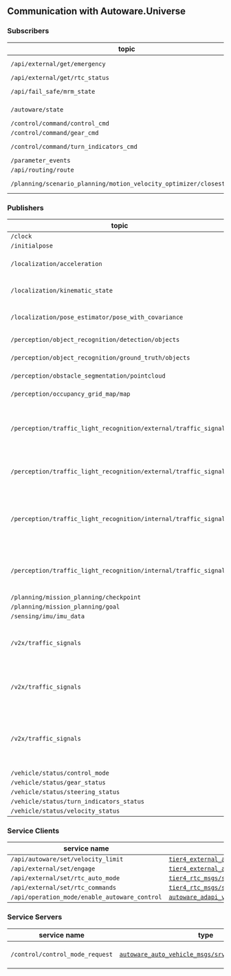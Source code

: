 
## Communication with Autoware.Universe

### Subscribers

| topic                                                                          | type                                                                                                                                                                   | note                                                                  |
|--------------------------------------------------------------------------------|------------------------------------------------------------------------------------------------------------------------------------------------------------------------|-----------------------------------------------------------------------|
| `/api/external/get/emergency`                                                  | [`tier4_external_api_msgs/msg/Emergency`](https://github.com/tier4/tier4_autoware_msgs/blob/tier4/universe/tier4_external_api_msgs/msg/Emergency.msg)                  | Used in UserDefinedValueCondition `currentEmergencyState`             |
| `/api/external/get/rtc_status`                                                 | [`tier4_rtc_msgs/msg/CooperateStatusArray`](https://github.com/tier4/tier4_autoware_msgs/blob/tier4/universe/tier4_rtc_msgs/msg/CooperateStatusArray.msg)              |                                                                       |
| `/api/fail_safe/mrm_state`                                                     | [`autoware_adapi_v1_msgs/msg/MrmState`](https://github.com/autowarefoundation/autoware_adapi_msgs/blob/main/autoware_adapi_v1_msgs/system/msg/MrmState.msg)            | Used in UserDefinedValueCondition `currentMinimumRiskManeuverState`   |
| `/autoware/state`                                                              | [`autoware_system_msgs/msg/AutowareState`](https://github.com/autowarefoundation/autoware_msgs/tree/main/autoware_system_msgs/msg/AutowareState.msg)                   | Used in UserDefinedValueCondition `currentAutowareState`              |
| `/control/command/control_cmd`                                                 | [`autoware_control_msgs/msg/Control`](https://github.com/autowarefoundation/autoware_msgs/blob/main/autoware_control_msgs/msg/Control.msg)                             |                                                                       |
| `/control/command/gear_cmd`                                                    | [`autoware_vehicle_msgs/msg/GearCommand`](https://github.com/autowarefoundation/autoware_msgs/blob/main/autoware_vehicle_msgs/msg/GearCommand.msg)                     |                                                                       |
| `/control/command/turn_indicators_cmd`                                         | [`autoware_vehicle_msgs/msg/TurnIndicatorsCommand`](https://github.com/autowarefoundation/autoware_msgs/blob/main/autoware_vehicle_msgs/msg/TurnIndicatorsCommand.msg) | Used in UserDefinedValueCondition `currentTurnIndicatorsState`        |
| `/parameter_events`                                                            | [`rcl_interfaces/msg/ParameterEvent`](https://github.com/ros2/rcl_interfaces/blob/master/rcl_interfaces/msg/ParameterEvent.msg)                                        |                                                                       |
| `/api/routing/route`                                                           | [`autoware_adapi_v1_msgs/msg/Route`](https://github.com/autowarefoundation/autoware_adapi_msgs/blob/main/autoware_adapi_v1_msgs/routing/msg/Route.msg)                |                                                                       |
| `/planning/scenario_planning/motion_velocity_optimizer/closest_jerk`           | [`tier4_debug_msgs/msg/Float32Stamped`](https://github.com/tier4/tier4_autoware_msgs/blob/tier4/universe/tier4_debug_msgs/msg/Float32Stamped.msg)                      | Used in `/simulation/openscenario_interpreter`                        |

### Publishers

| topic                                                            | type                                                                                                                                                                           | note                                                                                                                                                                    |
|------------------------------------------------------------------|--------------------------------------------------------------------------------------------------------------------------------------------------------------------------------|-------------------------------------------------------------------------------------------------------------------------------------------------------------------------|
| `/clock`                                                         | [`rcl_interfaces/msg/Clock`](https://github.com/ros2/rcl_interfaces/blob/master/rosgraph_msgs/msg/Clock.msg)                                                                   |                                                                                                                                                                         |                                                                                                                                                                                                                                                                                                                                                                                                                                                                                                                                                                                                                                                                                                                                                                                                                                                                                                                                                                                                                      |                                                                                                                                                                       |
| `/initialpose`                                                   | [`geometry_msgs/msg/PoseWithCovarianceStamped`](https://github.com/ros2/common_interfaces/blob/master/geometry_msgs/msg/PoseWithCovarianceStamped.msg)                         |                                                                                                                                                                         |
| `/localization/acceleration`                                     | [`geometry_msgs/msg/AccelWithCovarianceStamped`](https://github.com/ros2/common_interfaces/blob/rolling/geometry_msgs/msg/AccelWithCovarianceStamped.msg)                      | Available if option `simulate_localization` is `true` (default is `true`).                                                                                              |
| `/localization/kinematic_state`                                  | [`nav_msgs/msg/Odometry`](https://github.com/ros2/common_interfaces/blob/master/nav_msgs/msg/Odometry.msg)                                                                     | Available if option `simulate_localization` is `true` (default is `true`).                                                                                              |
| `/localization/pose_estimator/pose_with_covariance`              | [`geometry_msgs/msg/PoseWithCovarianceStamped`](https://github.com/ros2/common_interfaces/blob/master/geometry_msgs/msg/PoseWithCovarianceStamped.msg)                         | Available if option `simulate_localization` is `false` (default is `true`).                                                                                             |
| `/perception/object_recognition/detection/objects`               | [`autoware_perception_msgs/msg/DetectedObjects`](https://github.com/autowarefoundation/autoware_msgs/blob/main/autoware_perception_msgs/msg/DetectedObjects.msg)               | [Simulated by `simple_sensor_simulator`](https://tier4.github.io/scenario_simulator_v2-docs/developer_guide/SimpleSensorSimulator/#object-detection-results-simulation) |
| `/perception/object_recognition/ground_truth/objects`            | [`autoware_perception_msgs/msg/TrackedObjects`](https://github.com/autowarefoundation/autoware_msgs/blob/main/autoware_perception_msgs/msg/TrackedObjects.msg)                 | [Simulated by `simple_sensor_simulator`](https://tier4.github.io/scenario_simulator_v2-docs/developer_guide/SimpleSensorSimulator/#object-detection-results-simulation) |
| `/perception/obstacle_segmentation/pointcloud`                   | [`sensor_msgs/msg/PointCloud2`](https://github.com/ros2/common_interfaces/blob/master/sensor_msgs/msg/PointCloud2.msg)                                                         | [Simulated by `simple_sensor_simulator`](https://tier4.github.io/scenario_simulator_v2-docs/developer_guide/SimpleSensorSimulator/#lidar-simulation)                    |
| `/perception/occupancy_grid_map/map`                             | [`nav_msgs/msg/OccupancyGrid`](https://github.com/ros2/common_interfaces/blob/master/nav_msgs/msg/OccupancyGrid.msg)                                                           | [Simulated by `simple_sensor_simulator`](https://tier4.github.io/scenario_simulator_v2-docs/developer_guide/SimpleSensorSimulator/#occupancy-grid-sensor-simulation)    |
| `/perception/traffic_light_recognition/external/traffic_signals` | [`autoware_perception_msgs/msg/TrafficLightGroupArray`](https://github.com/autowarefoundation/autoware_msgs/blob/main/autoware_perception_msgs/msg/TrafficLightGroupArray.msg) | V2I traffic light interface for `architecture_type` equal to `awf/universe/20240605` or `awf/universe/20250130`                                                                                   |
| `/perception/traffic_light_recognition/external/traffic_signals` | [`autoware_perception_msgs/msg/TrafficSignalArray`](https://github.com/autowarefoundation/autoware_msgs/blob/main/autoware_perception_msgs/msg/TrafficSignalArray.msg)         | V2I traffic light interface for `architecture_type` equal to `awf/universe/20230906`                                                                                    |
| `/perception/traffic_light_recognition/internal/traffic_signals` | [`autoware_perception_msgs/msg/TrafficLightGroupArray`](https://github.com/autowarefoundation/autoware_msgs/blob/main/autoware_perception_msgs/msg/TrafficLightGroupArray.msg) | Optical traffic light interface for `architecture_type` equal to `awf/universe/20240605` or `awf/universe/20250130`                                                                                |
| `/perception/traffic_light_recognition/internal/traffic_signals` | [`autoware_perception_msgs/msg/TrafficSignalArray`](https://github.com/autowarefoundation/autoware_msgs/blob/main/autoware_perception_msgs/msg/TrafficSignalArray.msg)         | Optical traffic light interface for `architecture_type` equal to `awf/universe/20230906`                                                                                |
| `/planning/mission_planning/checkpoint`                          | [`geometry_msgs/msg/PoseStamped`](https://github.com/ros2/common_interfaces/blob/master/geometry_msgs/msg/PoseStamped.msg)                                                     |                                                                                                                                                                         |
| `/planning/mission_planning/goal`                                | [`geometry_msgs/msg/PoseStamped`](https://github.com/ros2/common_interfaces/blob/master/geometry_msgs/msg/PoseStamped.msg)                                                     |                                                                                                                                                                         |
| `/sensing/imu/imu_data`                                          | [`sensor_msgs/msg/Imu`](https://github.com/ros2/common_interfaces/blob/master/sensor_msgs/msg/Imu.msg)                                                                         |                                                                                                                                                                         |
| `/v2x/traffic_signals`                                           | [`autoware_perception_msgs/msg/TrafficLightGroupArray`](https://github.com/autowarefoundation/autoware_msgs/blob/main/autoware_perception_msgs/msg/TrafficLightGroupArray.msg) | Additional V2I traffic light interface for `architecture_type` equal to `awf/universe/20240605`                                                                         |
| `/v2x/traffic_signals`                                           | [`autoware_perception_msgs/msg/TrafficSignalArray`](https://github.com/autowarefoundation/autoware_msgs/blob/main/autoware_perception_msgs/msg/TrafficSignalArray.msg)         | Additional V2I traffic light interface for `architecture_type` equal to `awf/universe/20230906`                                                                         |
| `/v2x/traffic_signals`                                           | [`autoware_perception_msgs/msg/TrafficLightGroupArray`](https://github.com/autowarefoundation/autoware_msgs/blob/main/autoware_perception_msgs/msg/TrafficLightGroupArray.msg) | Additional V2I traffic light interface for `architecture_type` equal to `awf/universe/20240605` or `awf/universe/20250130`                                                                                   |
| `/vehicle/status/control_mode`                                   | [`autoware_vehicle_msgs/msg/ControlModeReport`](https://github.com/autowarefoundation/autoware_msgs/tree/main/autoware_vehicle_msgs/msg/ControlModeReport.msg)                 |                                                                                                                                                                         |
| `/vehicle/status/gear_status`                                    | [`autoware_vehicle_msgs/msg/GearReport`](https://github.com/autowarefoundation/autoware_msgs/tree/main/autoware_vehicle_msgs/msg/GearReport.msg)                               |                                                                                                                                                                         |
| `/vehicle/status/steering_status`                                | [`autoware_vehicle_msgs/msg/SteeringReport`](https://github.com/autowarefoundation/autoware_msgs/tree/main/autoware_vehicle_msgs/msg/SteeringReport.msg)                       |                                                                                                                                                                         |
| `/vehicle/status/turn_indicators_status`                         | [`autoware_vehicle_msgs/msg/TurnIndicatorsReport`](https://github.com/autowarefoundation/autoware_msgs/tree/main/autoware_vehicle_msgs/msg/TurnIndicatorsReport.msg)           |                                                                                                                                                                         |
| `/vehicle/status/velocity_status`                                | [`autoware_vehicle_msgs/msg/VelocityReport`](https://github.com/autowarefoundation/autoware_msgs/tree/main/autoware_vehicle_msgs/msg/VelocityReport.msg)                       |                                                                                                                                                                         |

### Service Clients

| service name                                  | type                                                                                                                                                                                      | note |
|-----------------------------------------------|-------------------------------------------------------------------------------------------------------------------------------------------------------------------------------------------|------|
| `/api/autoware/set/velocity_limit`            | [`tier4_external_api_msgs/srv/SetVelocityLimit`](https://github.com/tier4/tier4_autoware_msgs/blob/tier4/universe/tier4_external_api_msgs/srv/SetVelocityLimit.srv)                       |      |
| `/api/external/set/engage`                    | [`tier4_external_api_msgs/srv/Engage`](https://github.com/tier4/tier4_autoware_msgs/blob/tier4/universe/tier4_external_api_msgs/srv/Engage.srv)                                           |      |
| `/api/external/set/rtc_auto_mode`             | [`tier4_rtc_msgs/srv/AutoModeWithModule`](https://github.com/tier4/tier4_autoware_msgs/blob/tier4/universe/tier4_rtc_msgs/srv/AutoModeWithModule.srv)                                     |      |
| `/api/external/set/rtc_commands`              | [`tier4_rtc_msgs/srv/CooperateCommands`](https://github.com/tier4/tier4_autoware_msgs/blob/tier4/universe/tier4_rtc_msgs/srv/CooperateCommands.srv)                                       |      |
| `/api/operation_mode/enable_autoware_control` | [`autoware_adapi_v1_msgs/srv/ChangeOperationMode`](https://github.com/autowarefoundation/autoware_adapi_msgs/blob/main/autoware_adapi_v1_msgs/operation_mode/srv/ChangeOperationMode.srv) |      |

### Service Servers

| service name                    | type                                                                                                                                                                     | note                                                         |
|---------------------------------|--------------------------------------------------------------------------------------------------------------------------------------------------------------------------|--------------------------------------------------------------|
| `/control/control_mode_request` | [`autoware_auto_vehicle_msgs/srv/ControlModeCommand`](https://github.com/tier4/autoware_auto_msgs/blob/tier4/main/autoware_auto_vehicle_msgs/srv/ControlModeCommand.srv) | Simulated by `simple_sensor_simulator` for a manual override |
